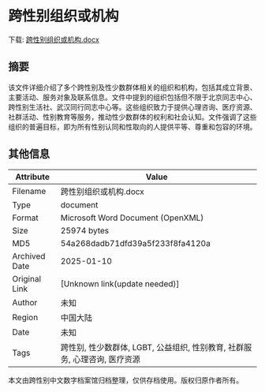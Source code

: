# 跨性别组织或机构

<!-- tcd_download_link -->
下载: <a href="跨性别组织或机构.docx" download>跨性别组织或机构.docx</a>
<!-- tcd_download_link_end -->

## 摘要

<!-- tcd_abstract -->
该文件详细介绍了多个跨性别及性少数群体相关的组织和机构，包括其成立背景、主要活动、服务对象及联系信息。文件中提到的组织包括但不限于北京同志中心、跨性别生活社、武汉同行同志中心等。这些组织致力于提供心理咨询、医疗资源、社群活动、性别教育等服务，推动性少数群体的权利和社会认知。文件强调了这些组织的普遍目标，即为所有性别认同和性取向的人提供平等、尊重和包容的环境。

<!-- tcd_abstract_end -->

## 其他信息

| Attribute       | Value                                  |
|-----------------|----------------------------------------|
| Filename        | 跨性别组织或机构.docx                             |
| Type            | document                                 |
| Format          | Microsoft Word Document (OpenXML)                               |
| Size            | 25974 bytes                           |
| MD5             | 54a268dadb71dfd39a5f233f8fa4120a                                  |
| Archived Date   | 2025-01-10                             |
| Original Link   | [Unknown link(update needed)]                         |
| Author          | 未知                               |
| Region          | 中国大陆                               |
| Date            | 未知                                 |
| Tags            | 跨性别, 性少数群体, LGBT, 公益组织, 性别教育, 社群服务, 心理咨询, 医疗资源                                 |

本文由跨性别中文数字档案馆归档整理，仅供存档使用。版权归原作者所有。
